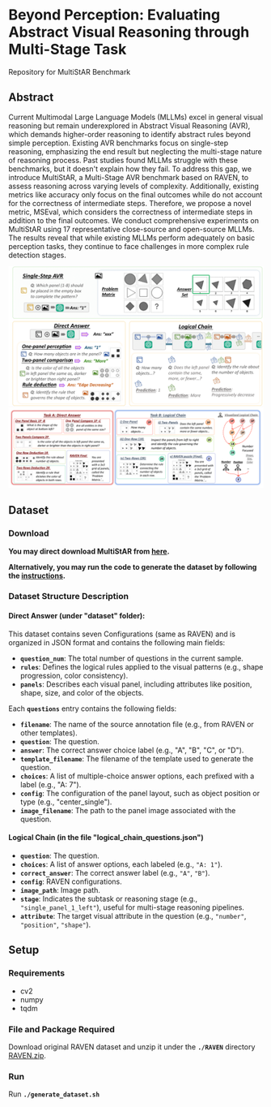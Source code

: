 # Beyond Perception: Evaluating Abstract Visual Reasoning through Multi-Stage Task
Repository for MultiStAR Benchmark

## Abstract
Current Multimodal Large Language Models (MLLMs) excel in general visual reasoning but remain underexplored in Abstract Visual Reasoning (AVR), which demands higher-order reasoning to identify abstract rules beyond simple perception. Existing AVR benchmarks focus on single-step reasoning, emphasizing the end result but neglecting the multi-stage nature of reasoning process. Past studies found MLLMs struggle with these benchmarks, but it doesn't explain how they fail. To address this gap, we introduce MultiStAR, a Multi-Stage AVR benchmark based on RAVEN, to assess reasoning across varying levels of complexity. Additionally, existing metrics like accuracy only focus on the final outcomes while do not account for the correctness of intermediate steps. Therefore, we propose a novel metric, MSEval, which considers the correctness of intermediate steps in addition to the final outcomes. We conduct comprehensive experiments on MultiStAR using 17 representative close-source and open-source MLLMs. The results reveal that while existing MLLMs perform adequately on basic perception tasks, they continue to face challenges in more complex rule detection stages.

<img src="figures/intro_new-1.png" width="600"> 
<img src="figures/task_definition-1.png" width="600"> 


## Dataset
### Download
**You may direct download MultiStAR from [here](https://drive.google.com/file/d/1TQLD4pK7C7ERM5qMa7YCey0Sq9_MMs9J/view?usp=drive_link).**

**Alternatively, you may run the code to generate the dataset by following the [instructions](#Setup).**

### Dataset Structure Description
#### Direct Answer (under "dataset" folder): 

This dataset contains seven Configurations (same as RAVEN) and is organized in JSON format and contains the following main fields:

- **`question_num`**: The total number of questions in the current sample.
- **`rules`**: Defines the logical rules applied to the visual patterns (e.g., shape progression, color consistency).
- **`panels`**: Describes each visual panel, including attributes like position, shape, size, and color of the objects.

Each **`questions`** entry contains the following fields:

- **`filename`**: The name of the source annotation file (e.g., from RAVEN or other templates).
- **`question`**: The question.
- **`answer`**: The correct answer choice label (e.g., "A", "B", "C", or "D").
- **`template_filename`**: The filename of the template used to generate the question.
- **`choices`**: A list of multiple-choice answer options, each prefixed with a label (e.g., "A: 7").
- **`config`**: The configuration of the panel layout, such as object position or type (e.g., "center_single").
- **`image_filename`**: The path to the panel image associated with the question.

#### Logical Chain (in the file "logical_chain_questions.json")

- **`question`**: The question.
- **`choices`**: A list of answer options, each labeled (e.g., `"A: 1"`).
- **`correct_answer`**: The correct answer label (e.g., `"A"`, `"B"`).
- **`config`**: RAVEN configurations.
- **`image_path`**: Image path.
- **`stage`**: Indicates the subtask or reasoning stage (e.g., `"single_panel_1_left"`), useful for multi-stage reasoning pipelines.
- **`attribute`**: The target visual attribute in the question (e.g., `"number"`, `"position"`, `"shape"`).

## Setup
### Requirements
* cv2
* numpy
* tqdm
### File and Package Required
Download original RAVEN dataset and unzip it under the **`./RAVEN`** directory [RAVEN.zip](https://drive.google.com/file/d/1rmg_Eavn-EZ5bas4XI4yIWFIV-3fJ-M4/view?usp=sharing).

### Run
Run **`./generate_dataset.sh`**





